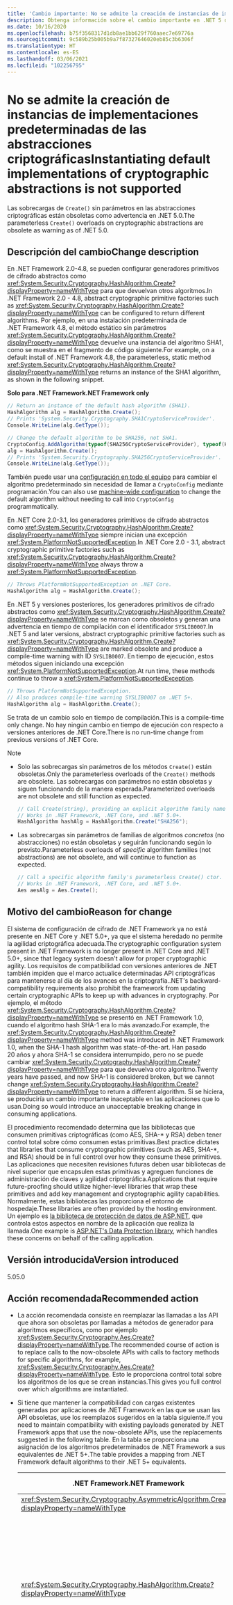 ```yaml
---
title: 'Cambio importante: No se admite la creación de instancias de implementaciones predeterminadas de las abstracciones criptográficas'
description: Obtenga información sobre el cambio importante en .NET 5 donde las sobrecargas de Create() sin parámetros en las abstracciones criptográficas están obsoletas.
ms.date: 10/16/2020
ms.openlocfilehash: b75f3568317d1db8ae1bb629f760aaec7e69776a
ms.sourcegitcommit: 9c589b25b005b9a7f87327646020eb85c3b6306f
ms.translationtype: HT
ms.contentlocale: es-ES
ms.lasthandoff: 03/06/2021
ms.locfileid: "102256795"
---
```

# <a name="instantiating-default-implementations-of-cryptographic-abstractions-is-not-supported"></a><span data-ttu-id="cac8b-103">No se admite la creación de instancias de implementaciones predeterminadas de las abstracciones criptográficas</span><span class="sxs-lookup"><span data-stu-id="cac8b-103">Instantiating default implementations of cryptographic abstractions is not supported</span></span>

<span data-ttu-id="cac8b-104">Las sobrecargas de `Create()` sin parámetros en las abstracciones criptográficas están obsoletas como advertencia en .NET 5.0.</span><span class="sxs-lookup"><span data-stu-id="cac8b-104">The parameterless `Create()` overloads on cryptographic abstractions are obsolete as warning as of .NET 5.0.</span></span>

## <a name="change-description"></a><span data-ttu-id="cac8b-105">Descripción del cambio</span><span class="sxs-lookup"><span data-stu-id="cac8b-105">Change description</span></span>

<span data-ttu-id="cac8b-106">En .NET Framework 2.0-4.8, se pueden configurar generadores primitivos de cifrado abstractos como <xref:System.Security.Cryptography.HashAlgorithm.Create?displayProperty=nameWithType> para que devuelvan otros algoritmos.</span><span class="sxs-lookup"><span data-stu-id="cac8b-106">In .NET Framework 2.0 - 4.8, abstract cryptographic primitive factories such as <xref:System.Security.Cryptography.HashAlgorithm.Create?displayProperty=nameWithType> can be configured to return different algorithms.</span></span> <span data-ttu-id="cac8b-107">Por ejemplo, en una instalación predeterminada de .NET Framework 4.8, el método estático sin parámetros <xref:System.Security.Cryptography.HashAlgorithm.Create?displayProperty=nameWithType> devuelve una instancia del algoritmo SHA1, como se muestra en el fragmento de código siguiente.</span><span class="sxs-lookup"><span data-stu-id="cac8b-107">For example, on a default install of .NET Framework 4.8, the parameterless, static method <xref:System.Security.Cryptography.HashAlgorithm.Create?displayProperty=nameWithType> returns an instance of the SHA1 algorithm, as shown in the following snippet.</span></span>

<span data-ttu-id="cac8b-108">**Solo para .NET Framework**</span><span class="sxs-lookup"><span data-stu-id="cac8b-108">**.NET Framework only**</span></span>

```csharp
// Return an instance of the default hash algorithm (SHA1).
HashAlgorithm alg = HashAlgorithm.Create();
// Prints 'System.Security.Cryptography.SHA1CryptoServiceProvider'.
Console.WriteLine(alg.GetType());

// Change the default algorithm to be SHA256, not SHA1.
CryptoConfig.AddAlgorithm(typeof(SHA256CryptoServiceProvider), typeof(HashAlgorithm).FullName);
alg = HashAlgorithm.Create();
// Prints 'System.Security.Cryptography.SHA256CryptoServiceProvider'.
Console.WriteLine(alg.GetType());
```

<span data-ttu-id="cac8b-109">También puede usar una [configuración en todo el equipo](../../../../framework/configure-apps/map-algorithm-names-to-cryptography-classes.md) para cambiar el algoritmo predeterminado sin necesidad de llamar a `CryptoConfig` mediante programación.</span><span class="sxs-lookup"><span data-stu-id="cac8b-109">You can also use [machine-wide configuration](../../../../framework/configure-apps/map-algorithm-names-to-cryptography-classes.md) to change the default algorithm without needing to call into `CryptoConfig` programmatically.</span></span>

<span data-ttu-id="cac8b-110">En .NET Core 2.0-3.1, los generadores primitivos de cifrado abstractos como <xref:System.Security.Cryptography.HashAlgorithm.Create?displayProperty=nameWithType> siempre inician una excepción <xref:System.PlatformNotSupportedException>.</span><span class="sxs-lookup"><span data-stu-id="cac8b-110">In .NET Core 2.0 - 3.1, abstract cryptographic primitive factories such as <xref:System.Security.Cryptography.HashAlgorithm.Create?displayProperty=nameWithType> always throw a <xref:System.PlatformNotSupportedException>.</span></span>

```csharp
// Throws PlatformNotSupportedException on .NET Core.
HashAlgorithm alg = HashAlgorithm.Create();
```

<span data-ttu-id="cac8b-111">En .NET 5 y versiones posteriores, los generadores primitivos de cifrado abstractos como <xref:System.Security.Cryptography.HashAlgorithm.Create?displayProperty=nameWithType> se marcan como obsoletos y generan una advertencia en tiempo de compilación con el identificador `SYSLIB0007`.</span><span class="sxs-lookup"><span data-stu-id="cac8b-111">In .NET 5 and later versions, abstract cryptographic primitive factories such as <xref:System.Security.Cryptography.HashAlgorithm.Create?displayProperty=nameWithType> are marked obsolete and produce a compile-time warning with ID `SYSLIB0007`.</span></span> <span data-ttu-id="cac8b-112">En tiempo de ejecución, estos métodos siguen iniciando una excepción <xref:System.PlatformNotSupportedException>.</span><span class="sxs-lookup"><span data-stu-id="cac8b-112">At run time, these methods continue to throw a <xref:System.PlatformNotSupportedException>.</span></span>

```csharp
// Throws PlatformNotSupportedException.
// Also produces compile-time warning SYSLIB0007 on .NET 5+.
HashAlgorithm alg = HashAlgorithm.Create();
```

<span data-ttu-id="cac8b-113">Se trata de un cambio solo en tiempo de compilación.</span><span class="sxs-lookup"><span data-stu-id="cac8b-113">This is a compile-time only change.</span></span> <span data-ttu-id="cac8b-114">No hay ningún cambio en tiempo de ejecución con respecto a versiones anteriores de .NET Core.</span><span class="sxs-lookup"><span data-stu-id="cac8b-114">There is no run-time change from previous versions of .NET Core.</span></span>

> [!NOTE]
>
> - <span data-ttu-id="cac8b-115">Solo las sobrecargas sin parámetros de los métodos `Create()` están obsoletas.</span><span class="sxs-lookup"><span data-stu-id="cac8b-115">Only the parameterless overloads of the `Create()` methods are obsolete.</span></span> <span data-ttu-id="cac8b-116">Las sobrecargas con parámetros no están obsoletas y siguen funcionando de la manera esperada.</span><span class="sxs-lookup"><span data-stu-id="cac8b-116">Parameterized overloads are not obsolete and still function as expected.</span></span>
>
>   ```csharp
>   // Call Create(string), providing an explicit algorithm family name.
>   // Works in .NET Framework, .NET Core, and .NET 5.0+.
>   HashAlgorithm hashAlg = HashAlgorithm.Create("SHA256");
>   ```
>
> - <span data-ttu-id="cac8b-117">Las sobrecargas sin parámetros de familias de algoritmos *concretos* (no abstracciones) no están obsoletas y seguirán funcionando según lo previsto.</span><span class="sxs-lookup"><span data-stu-id="cac8b-117">Parameterless overloads of *specific* algorithm families (not abstractions) are not obsolete, and will continue to function as expected.</span></span>
>
>   ```csharp
>   // Call a specific algorithm family's parameterless Create() ctor.
>   // Works in .NET Framework, .NET Core, and .NET 5.0+.
>   Aes aesAlg = Aes.Create();
>   ```

## <a name="reason-for-change"></a><span data-ttu-id="cac8b-118">Motivo del cambio</span><span class="sxs-lookup"><span data-stu-id="cac8b-118">Reason for change</span></span>

<span data-ttu-id="cac8b-119">El sistema de configuración de cifrado de .NET Framework ya no está presente en .NET Core y .NET 5.0+, ya que el sistema heredado no permite la agilidad criptográfica adecuada.</span><span class="sxs-lookup"><span data-stu-id="cac8b-119">The cryptographic configuration system present in .NET Framework is no longer present in .NET Core and .NET 5.0+, since that legacy system doesn't allow for proper cryptographic agility.</span></span> <span data-ttu-id="cac8b-120">Los requisitos de compatibilidad con versiones anteriores de .NET también impiden que el marco actualice determinadas API criptográficas para mantenerse al día de los avances en la criptografía.</span><span class="sxs-lookup"><span data-stu-id="cac8b-120">.NET's backward-compatibility requirements also prohibit the framework from updating certain cryptographic APIs to keep up with advances in cryptography.</span></span> <span data-ttu-id="cac8b-121">Por ejemplo, el método <xref:System.Security.Cryptography.HashAlgorithm.Create?displayProperty=nameWithType> se presentó en .NET Framework 1.0, cuando el algoritmo hash SHA-1 era lo más avanzado.</span><span class="sxs-lookup"><span data-stu-id="cac8b-121">For example, the <xref:System.Security.Cryptography.HashAlgorithm.Create?displayProperty=nameWithType> method was introduced in .NET Framework 1.0, when the SHA-1 hash algorithm was state-of-the-art.</span></span> <span data-ttu-id="cac8b-122">Han pasado 20 años y ahora SHA-1 se considera interrumpido, pero no se puede cambiar <xref:System.Security.Cryptography.HashAlgorithm.Create?displayProperty=nameWithType> para que devuelva otro algoritmo.</span><span class="sxs-lookup"><span data-stu-id="cac8b-122">Twenty years have passed, and now SHA-1 is considered broken, but we cannot change <xref:System.Security.Cryptography.HashAlgorithm.Create?displayProperty=nameWithType> to return a different algorithm.</span></span> <span data-ttu-id="cac8b-123">Si se hiciera, se produciría un cambio importante inaceptable en las aplicaciones que lo usan.</span><span class="sxs-lookup"><span data-stu-id="cac8b-123">Doing so would introduce an unacceptable breaking change in consuming applications.</span></span>

<span data-ttu-id="cac8b-124">El procedimiento recomendado determina que las bibliotecas que consumen primitivas criptográficas (como AES, SHA-\* y RSA) deben tener control total sobre cómo consumen estas primitivas.</span><span class="sxs-lookup"><span data-stu-id="cac8b-124">Best practice dictates that libraries that consume cryptographic primitives (such as AES, SHA-\*, and RSA) should be in full control over how they consume these primitives.</span></span> <span data-ttu-id="cac8b-125">Las aplicaciones que necesiten revisiones futuras deben usar bibliotecas de nivel superior que encapsulen estas primitivas y agreguen funciones de administración de claves y agilidad criptográfica.</span><span class="sxs-lookup"><span data-stu-id="cac8b-125">Applications that require future-proofing should utilize higher-level libraries that wrap these primitives and add key management and cryptographic agility capabilities.</span></span> <span data-ttu-id="cac8b-126">Normalmente, estas bibliotecas las proporciona el entorno de hospedaje.</span><span class="sxs-lookup"><span data-stu-id="cac8b-126">These libraries are often provided by the hosting environment.</span></span> <span data-ttu-id="cac8b-127">Un ejemplo es [la biblioteca de protección de datos de ASP.NET](/aspnet/core/security/data-protection/), que controla estos aspectos en nombre de la aplicación que realiza la llamada.</span><span class="sxs-lookup"><span data-stu-id="cac8b-127">One example is [ASP.NET's Data Protection library](/aspnet/core/security/data-protection/), which handles these concerns on behalf of the calling application.</span></span>

## <a name="version-introduced"></a><span data-ttu-id="cac8b-128">Versión introducida</span><span class="sxs-lookup"><span data-stu-id="cac8b-128">Version introduced</span></span>

<span data-ttu-id="cac8b-129">5.0</span><span class="sxs-lookup"><span data-stu-id="cac8b-129">5.0</span></span>

## <a name="recommended-action"></a><span data-ttu-id="cac8b-130">Acción recomendada</span><span class="sxs-lookup"><span data-stu-id="cac8b-130">Recommended action</span></span>

- <span data-ttu-id="cac8b-131">La acción recomendada consiste en reemplazar las llamadas a las API que ahora son obsoletas por llamadas a métodos de generador para algoritmos específicos, como por ejemplo <xref:System.Security.Cryptography.Aes.Create?displayProperty=nameWithType>.</span><span class="sxs-lookup"><span data-stu-id="cac8b-131">The recommended course of action is to replace calls to the now-obsolete APIs with calls to factory methods for specific algorithms, for example, <xref:System.Security.Cryptography.Aes.Create?displayProperty=nameWithType>.</span></span> <span data-ttu-id="cac8b-132">Esto le proporciona control total sobre los algoritmos de los que se crean instancias.</span><span class="sxs-lookup"><span data-stu-id="cac8b-132">This gives you full control over which algorithms are instantiated.</span></span>

- <span data-ttu-id="cac8b-133">Si tiene que mantener la compatibilidad con cargas existentes generadas por aplicaciones de .NET Framework en las que se usan las API obsoletas, use los reemplazos sugeridos en la tabla siguiente.</span><span class="sxs-lookup"><span data-stu-id="cac8b-133">If you need to maintain compatibility with existing payloads generated by .NET Framework apps that use the now-obsolete APIs, use the replacements suggested in the following table.</span></span> <span data-ttu-id="cac8b-134">En la tabla se proporciona una asignación de los algoritmos predeterminados de .NET Framework a sus equivalentes de .NET 5+.</span><span class="sxs-lookup"><span data-stu-id="cac8b-134">The table provides a mapping from .NET Framework default algorithms to their .NET 5+ equivalents.</span></span>

  | <span data-ttu-id="cac8b-135">.NET Framework</span><span class="sxs-lookup"><span data-stu-id="cac8b-135">.NET Framework</span></span> | <span data-ttu-id="cac8b-136">Reemplazo compatible con .NET Core / .NET 5.0+</span><span class="sxs-lookup"><span data-stu-id="cac8b-136">.NET Core / .NET 5.0+ compatible replacement</span></span> | <span data-ttu-id="cac8b-137">Comentarios</span><span class="sxs-lookup"><span data-stu-id="cac8b-137">Remarks</span></span> |
  | - | - | - |
  | <xref:System.Security.Cryptography.AsymmetricAlgorithm.Create?displayProperty=nameWithType> | <xref:System.Security.Cryptography.RSA.Create?displayProperty=nameWithType> | |
  | <xref:System.Security.Cryptography.HashAlgorithm.Create?displayProperty=nameWithType> | <xref:System.Security.Cryptography.SHA1.Create?displayProperty=nameWithType> | <span data-ttu-id="cac8b-138">El algoritmo SHA-1 se considera interrumpido.</span><span class="sxs-lookup"><span data-stu-id="cac8b-138">The SHA-1 algorithm is considered broken.</span></span> <span data-ttu-id="cac8b-139">Considere la posibilidad de usar un algoritmo más seguro si es posible.</span><span class="sxs-lookup"><span data-stu-id="cac8b-139">Consider using a stronger algorithm if possible.</span></span> <span data-ttu-id="cac8b-140">Consulte con el asesor de seguridad para obtener más información.</span><span class="sxs-lookup"><span data-stu-id="cac8b-140">Consult your security advisor for further guidance.</span></span> |
  | <xref:System.Security.Cryptography.HMAC.Create?displayProperty=nameWithType> | <xref:System.Security.Cryptography.HMACSHA1.%23ctor> | <span data-ttu-id="cac8b-141">El algoritmo HMACSHA1 no se recomienda para la mayoría de las aplicaciones modernas.</span><span class="sxs-lookup"><span data-stu-id="cac8b-141">The HMACSHA1 algorithm is discouraged for most modern applications.</span></span> <span data-ttu-id="cac8b-142">Considere la posibilidad de usar un algoritmo más seguro si es posible.</span><span class="sxs-lookup"><span data-stu-id="cac8b-142">Consider using a stronger algorithm if possible.</span></span> <span data-ttu-id="cac8b-143">Consulte con el asesor de seguridad para obtener más información.</span><span class="sxs-lookup"><span data-stu-id="cac8b-143">Consult your security advisor for further guidance.</span></span> |
  | <xref:System.Security.Cryptography.KeyedHashAlgorithm.Create?displayProperty=nameWithType> | <xref:System.Security.Cryptography.HMACSHA1.%23ctor> | <span data-ttu-id="cac8b-144">El algoritmo HMACSHA1 no se recomienda para la mayoría de las aplicaciones modernas.</span><span class="sxs-lookup"><span data-stu-id="cac8b-144">The HMACSHA1 algorithm is discouraged for most modern applications.</span></span> <span data-ttu-id="cac8b-145">Considere la posibilidad de usar un algoritmo más seguro si es posible.</span><span class="sxs-lookup"><span data-stu-id="cac8b-145">Consider using a stronger algorithm if possible.</span></span> <span data-ttu-id="cac8b-146">Consulte con el asesor de seguridad para obtener más información.</span><span class="sxs-lookup"><span data-stu-id="cac8b-146">Consult your security advisor for further guidance.</span></span> |
  | <xref:System.Security.Cryptography.SymmetricAlgorithm.Create?displayProperty=nameWithType> | <xref:System.Security.Cryptography.Aes.Create?displayProperty=nameWithType> |

- <span data-ttu-id="cac8b-147">Si todavía tiene que llamar a las sobrecargas de `Create()` sin parámetros obsoletas, puede suprimir la advertencia `SYSLIB0007` en el código.</span><span class="sxs-lookup"><span data-stu-id="cac8b-147">If you must continue to call the obsolete parameterless `Create()` overloads, you can suppress the `SYSLIB0007` warning in code.</span></span>

  ```csharp
  #pragma warning disable SYSLIB0007 // Disable the warning.
  HashAlgorithm alg = HashAlgorithm.Create(); // Still throws PNSE.
  #pragma warning restore SYSLIB0007 // Re-enable the warning.
  ```

  <span data-ttu-id="cac8b-148">También puede suprimir la advertencia en el archivo del proyecto.</span><span class="sxs-lookup"><span data-stu-id="cac8b-148">You can also suppress the warning in your project file.</span></span> <span data-ttu-id="cac8b-149">Al hacerlo, se deshabilita la advertencia para todos los archivos de código fuente del proyecto.</span><span class="sxs-lookup"><span data-stu-id="cac8b-149">Doing so disables the warning for all source files within the project.</span></span>

  ```xml
  <Project Sdk="Microsoft.NET.Sdk">
    <PropertyGroup>
     <TargetFramework>net5.0</TargetFramework>
     <!-- NoWarn below suppresses SYSLIB0007 project-wide -->
     <NoWarn>$(NoWarn);SYSLIB0007</NoWarn>
    </PropertyGroup>
  </Project>
  ```

  > [!NOTE]
  > <span data-ttu-id="cac8b-150">La supresión de `SYSLIB0007` solo deshabilita las advertencias de API de criptografía obsoletas que se muestran aquí.</span><span class="sxs-lookup"><span data-stu-id="cac8b-150">Suppressing `SYSLIB0007` disables only the obsoletion warnings for the cryptography APIs listed here.</span></span> <span data-ttu-id="cac8b-151">No se deshabilita ninguna otra advertencia.</span><span class="sxs-lookup"><span data-stu-id="cac8b-151">It does not disable any other warnings.</span></span> <span data-ttu-id="cac8b-152">Además, aunque se suprima la advertencia, en estas API obsoletas se seguirá iniciando una excepción <xref:System.PlatformNotSupportedException> en tiempo de ejecución.</span><span class="sxs-lookup"><span data-stu-id="cac8b-152">Additionally, even if you suppress the warning, these obsoleted APIs will still throw a <xref:System.PlatformNotSupportedException> at run time.</span></span>

## <a name="affected-apis"></a><span data-ttu-id="cac8b-153">API afectadas</span><span class="sxs-lookup"><span data-stu-id="cac8b-153">Affected APIs</span></span>

- <xref:System.Security.Cryptography.AsymmetricAlgorithm.Create?displayProperty=fullName>
- <xref:System.Security.Cryptography.HashAlgorithm.Create?displayProperty=fullName>
- <xref:System.Security.Cryptography.HMAC.Create?displayProperty=fullName>
- <xref:System.Security.Cryptography.KeyedHashAlgorithm.Create?displayProperty=fullName>
- <xref:System.Security.Cryptography.SymmetricAlgorithm.Create?displayProperty=fullName>

<!--

### Affected APIs

- `M:System.Security.Cryptography.AsymmetricAlgorithm.Create`
- `M:System.Security.Cryptography.HashAlgorithm.Create`
- `M:System.Security.Cryptography.HMAC.Create`
- `M:System.Security.Cryptography.KeyedHashAlgorithm.Create`
- `M:System.Security.Cryptography.SymmetricAlgorithm.Create`

### Category

- Cryptography

-->
